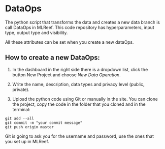 # DataOps

The python script that transforms the data and creates a new data branch is call DataOps in MLReef. This code repository has hyperparameters, input type, output type and visibility.

All these attributes can be set when you create a new dataOps.

## How to create a new DataOps:

1. In the dashboard in the right side there is a dropdown list, click the button New Project and choose *New Data Operation*.

2. Write the name, description, data types and privacy level (public, private).

3. Upload the python code using Git or manually in the site. You can clone the project, copy the code in the folder that you cloned and in the terminal:

```shell
git add --all
git commit -m "your commit message"
git push origin master
```
Git is going to ask you for the username and password, use the ones that you set up in MLReef.




